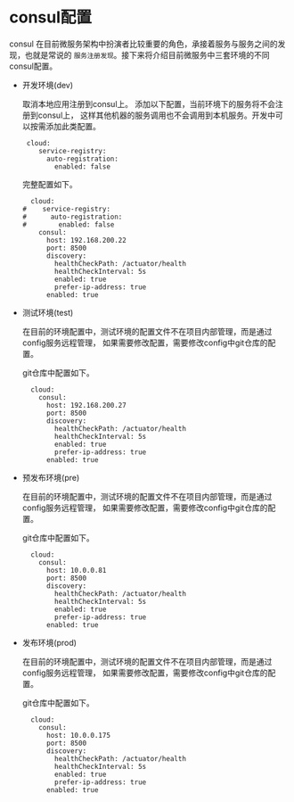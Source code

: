 # consul配置

consul 在目前微服务架构中扮演者比较重要的角色，承接着服务与服务之间的发现，也就是常说的
`服务注册发现`。接下来将介绍目前微服务中三套环境的不同consul配置。

* 开发环境(dev)
    
    取消本地应用注册到consul上。
    添加以下配置，当前环境下的服务将不会注册到consul上，
    这样其他机器的服务调用也不会调用到本机服务。开发中可以按需添加此类配置。
    ```
     cloud:
        service-registry:
          auto-registration:
            enabled: false
    ```
 
    完整配置如下。
    ```
      cloud:
    #    service-registry:
    #      auto-registration:
    #        enabled: false
        consul:
          host: 192.168.200.22
          port: 8500
          discovery:
            healthCheckPath: /actuator/health
            healthCheckInterval: 5s
            enabled: true
            prefer-ip-address: true
          enabled: true
    ```

* 测试环境(test)

   在目前的环境配置中，测试环境的配置文件不在项目内部管理，而是通过config服务远程管理，
   如果需要修改配置，需要修改config中git仓库的配置。
   
   git仓库中配置如下。
    ```
      cloud:
        consul:
          host: 192.168.200.27
          port: 8500
          discovery:
            healthCheckPath: /actuator/health
            healthCheckInterval: 5s
            enabled: true
            prefer-ip-address: true
          enabled: true
    ```
 
* 预发布环境(pre)
    
   在目前的环境配置中，测试环境的配置文件不在项目内部管理，而是通过config服务远程管理，
   如果需要修改配置，需要修改config中git仓库的配置。
 
   git仓库中配置如下。
    ```
      cloud:
        consul:
          host: 10.0.0.81
          port: 8500
          discovery:
            healthCheckPath: /actuator/health
            healthCheckInterval: 5s
            enabled: true
            prefer-ip-address: true
          enabled: true
    ```
 
* 发布环境(prod)
    
   在目前的环境配置中，测试环境的配置文件不在项目内部管理，而是通过config服务远程管理，
   如果需要修改配置，需要修改config中git仓库的配置。
 
   git仓库中配置如下。
    ```
      cloud:
        consul:
          host: 10.0.0.175
          port: 8500
          discovery:
            healthCheckPath: /actuator/health
            healthCheckInterval: 5s
            enabled: true
            prefer-ip-address: true
          enabled: true
    ```
